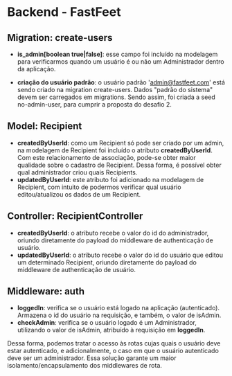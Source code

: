 # Backend - FastFeet

## Migration: create-users

* **is_admin[boolean true|false]**: esse campo foi incluído na modelagem para verificarmos quando um usuário é ou não um Administrador dentro da aplicação.

* **criação do usuário padrão**: o usuário padrão 'admin@fastfeet.com' está sendo criado na migration create-users. Dados "padrão do sistema" devem ser carregados em migrations. Sendo assim, foi criada a seed no-admin-user, para cumprir a proposta do desafio 2.

## Model: Recipient

* **createdByUserId**: como um Recipient só pode ser criado por um admin, na modelagem de Recipient foi incluído o atributo **createdByUserId**. Com este relacionamento de associação, pode-se obter maior qualidade sobre o cadastro de Recipient. Dessa forma, é possível obter qual administrador criou quais Recipients.
* **updatedByUserId**: este atributo foi adicionado na modelagem de Recipient, com intuito de podermos verificar qual usuário editou/atualizou os dados de um Recipient.

## Controller: RecipientController

* **createdByUserId**: o atributo recebe o valor do id do administrador, oriundo diretamente do payload do middleware de authenticação de usuário.
* **updatedByUserId**: o atributo recebe o valor do id do usuário que editou um determinado Recipient, oriundo diretamente do payload do middleware de authenticação de usuário.

## Middleware: auth

* **loggedIn**: verifica se o usuário está logado na aplicação (autenticado). Armazena o id do usuário na requisição, e também, o valor de isAdmin.
* **checkAdmin**: verifica se o usuário logado é um Administrador, utilizando o valor de isAdmin, atribuído à requisição em **loggedIn**.

Dessa forma, podemos tratar o acesso às rotas cujas quais o usuário deve estar autenticado, e adicionalmente, o caso em que o usuário autenticado deve ser um administrador. Essa solução garante um maior isolamento/encapsulamento dos middlewares de rota.
